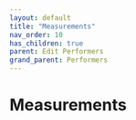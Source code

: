 ```yaml
---
layout: default
title: "Measurements"
nav_order: 10
has_children: true
parent: Edit Performers
grand_parent: Performers
---
```


# Measurements
